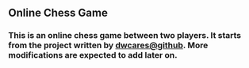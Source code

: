 ## Online Chess Game

### This is an online chess game between two players. It starts from the project written by [dwcares@github](https://github.com/dwcares/realchess). More modifications are expected to add later on.

